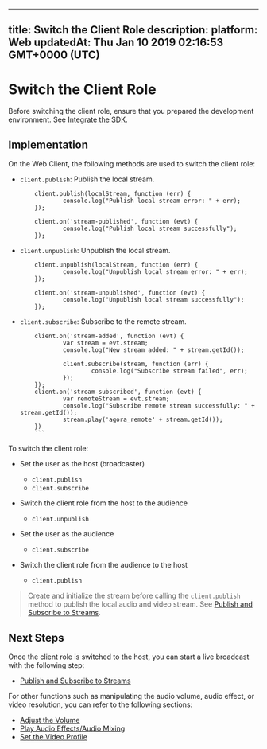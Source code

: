 
---
title: Switch the Client Role
description: 
platform: Web
updatedAt: Thu Jan 10 2019 02:16:53 GMT+0000 (UTC)
---
# Switch the Client Role
Before switching the client role, ensure that you prepared the development environment. See [Integrate the SDK](../../en/Interactive%20Broadcast/web_prepare.md).

## Implementation
On the Web Client, the following methods are used to switch the client role:

- `client.publish`: Publish the local stream.

	```
		client.publish(localStream, function (err) {
				console.log("Publish local stream error: " + err);
		});

		client.on('stream-published', function (evt) {
				console.log("Publish local stream successfully");
		});

	```

- `client.unpublish`: Unpublish the local stream.

	```
		client.unpublish(localStream, function (err) {
				console.log("Unpublish local stream error: " + err);
		});

		client.on('stream-unpublished', function (evt) {
				console.log("Unpublish local stream successfully");
		});

	```

- `client.subscribe`: Subscribe to the remote stream.

	```
		client.on('stream-added', function (evt) {
				var stream = evt.stream;
				console.log("New stream added: " + stream.getId());

				client.subscribe(stream, function (err) {
						console.log("Subscribe stream failed", err);
				});
		});
		client.on('stream-subscribed', function (evt) {
				var remoteStream = evt.stream;
				console.log("Subscribe remote stream successfully: " + stream.getId());
				stream.play('agora_remote' + stream.getId());
		})
		```
	
To switch the client role:
- Set the user as the host (broadcaster)

  * `client.publish`
  * `client.subscribe`

- Switch the client role from the host to the audience

  * `client.unpublish`

- Set the user as the audience

  * `client.subscribe`

- Switch the client role from the audience to the host

  * `client.publish`

> Create and initialize the stream before calling the `client.publish` method to publish the local audio and video stream. See [Publish and Subscribe to Streams](../../cn/Interactive%20Broadcast/publish_web_video.md).

## Next Steps

Once the client role is switched to the host, you can start a live broadcast with the following step:

- [Publish and Subscribe to Streams](../../en/Interactive%20Broadcast/publish_web_live.md)

For other functions such as manipulating the audio volume, audio effect, or video resolution, you can refer to the following sections:

- [Adjust the Volume](../../en/Interactive%20Broadcast/volume_web.md)
- [Play Audio Effects/Audio Mixing](../../en/Interactive%20Broadcast/effect_mixing_web.md)
- [Set the Video Profile](../../en/Interactive%20Broadcast/videoProfile_web.md)
